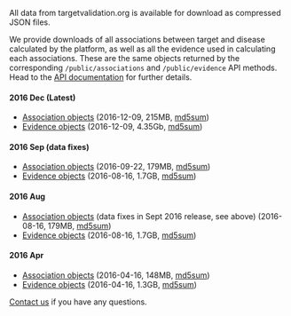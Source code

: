 All data from targetvalidation.org is available for download as compressed JSON files.

We provide downloads of all associations between target and disease calculated by the platform, as well as all the evidence used in calculating each associations. These are the same objects returned by the corresponding `/public/associations` and `/public/evidence` API methods. Head to the [API documentation](/documentation/api) for further details.

#### 2016 Dec (Latest)

*   [Association objects](https://s3-eu-west-1.amazonaws.com/targetvalidation-dumps/16.12_association_data_fixed.json.gz) (2016-12-09, 215MB, [md5sum](https://s3-eu-west-1.amazonaws.com/targetvalidation-dumps/16.12_association_data_fixed.json.gz.md5sum))
*   [Evidence objects](https://s3-eu-west-1.amazonaws.com/targetvalidation-dumps/16.12_evidence_data.json.gz) (2016-12-09, 4.35Gb, [md5sum](https://s3-eu-west-1.amazonaws.com/targetvalidation-dumps/16.12_evidence_data.json.gz.md5sum))

#### 2016 Sep (data fixes)

*   [Association objects](https://s3-eu-west-1.amazonaws.com/targetvalidation-dumps/16.08_association_data_fixed.json.gz) (2016-09-22, 179MB, [md5sum](https://s3-eu-west-1.amazonaws.com/targetvalidation-dumps/16.08_association_data_fixed.json.gz.md5sum))
*   [Evidence objects](https://s3-eu-west-1.amazonaws.com/targetvalidation-dumps/16.08_evidence_data.json.gz) (2016-08-16, 1.7GB, [md5sum](https://s3-eu-west-1.amazonaws.com/targetvalidation-dumps/16.08_evidence_data.json.gz.md5sum))

#### 2016 Aug

*   [Association objects](https://s3-eu-west-1.amazonaws.com/targetvalidation-dumps/16.08_association_data.json.gz) (data fixes in Sept 2016 release, see above) (2016-08-16, 179MB, [md5sum](https://s3-eu-west-1.amazonaws.com/targetvalidation-dumps/16.08_association_data.json.gz.md5sum))
*   [Evidence objects](https://s3-eu-west-1.amazonaws.com/targetvalidation-dumps/16.08_evidence_data.json.gz) (2016-08-16, 1.7GB, [md5sum](https://s3-eu-west-1.amazonaws.com/targetvalidation-dumps/16.08_evidence_data.json.gz.md5sum))

#### 2016 Apr

*   [Association objects](https://s3-eu-west-1.amazonaws.com/targetvalidation-dumps/16.04_association_data.json.gz) (2016-04-16, 148MB, [md5sum](https://s3-eu-west-1.amazonaws.com/targetvalidation-dumps/16.04_association_data.json.gz.md5sum))
*   [Evidence objects](https://s3-eu-west-1.amazonaws.com/targetvalidation-dumps/16.04_evidence_data.json.gz) (2016-04-16, 1.3GB, [md5sum](https://s3-eu-west-1.amazonaws.com/targetvalidation-dumps/16.04_evidence_data.json.gz.md5sum))

[Contact us](mailto:support@targetvalidation.org?Subject=Target%20Validation%20Platform%20-%20help%20request) if you have any questions.